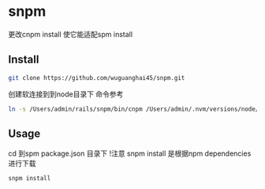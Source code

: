 snpm
=======
更改cnpm install 使它能适配spm install

## Install

```bash
git clone https://github.com/wuguanghai45/snpm.git
```
创建软连接到到node目录下
命令参考
```bash
ln -s /Users/admin/rails/snpm/bin/cnpm /Users/admin/.nvm/versions/node/v5.0.0/bin/snpm
```

## Usage
cd 到spm package.json 目录下
!注意 snpm install 是根据npm dependencies 进行下载
```bash
snpm install
```

